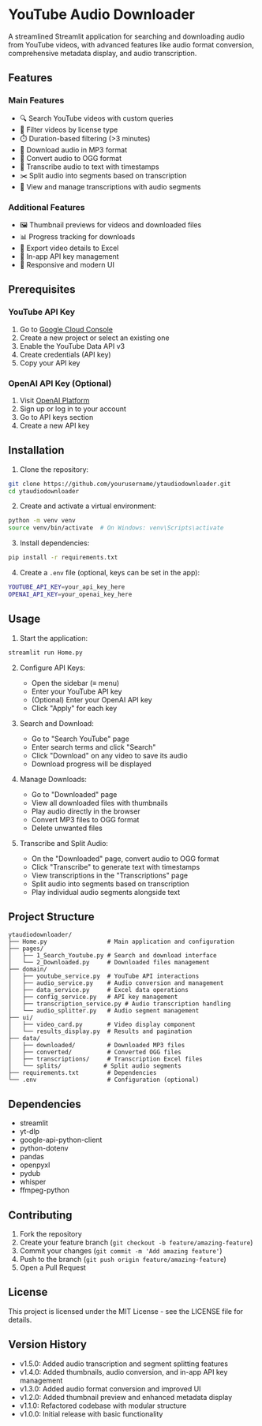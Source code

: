 # YouTube Audio Downloader

A streamlined Streamlit application for searching and downloading audio from YouTube videos, with advanced features like audio format conversion, comprehensive metadata display, and audio transcription.

## Features

### Main Features
- 🔍 Search YouTube videos with custom queries
- 📜 Filter videos by license type
- ⏱️ Duration-based filtering (>3 minutes)
- 🎵 Download audio in MP3 format
- 🔄 Convert audio to OGG format
- 🎯 Transcribe audio to text with timestamps
- ✂️ Split audio into segments based on transcription
- 📝 View and manage transcriptions with audio segments

### Additional Features
- 🖼️ Thumbnail previews for videos and downloaded files
- 📊 Progress tracking for downloads
- 📑 Export video details to Excel
- 🔑 In-app API key management
- 📱 Responsive and modern UI

## Prerequisites

### YouTube API Key
1. Go to [Google Cloud Console](https://console.cloud.google.com/)
2. Create a new project or select an existing one
3. Enable the YouTube Data API v3
4. Create credentials (API key)
5. Copy your API key

### OpenAI API Key (Optional)
1. Visit [OpenAI Platform](https://platform.openai.com/)
2. Sign up or log in to your account
3. Go to API keys section
4. Create a new API key

## Installation

1. Clone the repository:
```bash
git clone https://github.com/yourusername/ytaudiodownloader.git
cd ytaudiodownloader
```

2. Create and activate a virtual environment:
```bash
python -m venv venv
source venv/bin/activate  # On Windows: venv\Scripts\activate
```

3. Install dependencies:
```bash
pip install -r requirements.txt
```

4. Create a `.env` file (optional, keys can be set in the app):
```bash
YOUTUBE_API_KEY=your_api_key_here
OPENAI_API_KEY=your_openai_key_here
```

## Usage

1. Start the application:
```bash
streamlit run Home.py
```

2. Configure API Keys:
   - Open the sidebar (≡ menu)
   - Enter your YouTube API key
   - (Optional) Enter your OpenAI API key
   - Click "Apply" for each key

3. Search and Download:
   - Go to "Search YouTube" page
   - Enter search terms and click "Search"
   - Click "Download" on any video to save its audio
   - Download progress will be displayed

4. Manage Downloads:
   - Go to "Downloaded" page
   - View all downloaded files with thumbnails
   - Play audio directly in the browser
   - Convert MP3 files to OGG format
   - Delete unwanted files

5. Transcribe and Split Audio:
   - On the "Downloaded" page, convert audio to OGG format
   - Click "Transcribe" to generate text with timestamps
   - View transcriptions in the "Transcriptions" page
   - Split audio into segments based on transcription
   - Play individual audio segments alongside text

## Project Structure

```
ytaudiodownloader/
├── Home.py                 # Main application and configuration
├── pages/
│   ├── 1_Search_Youtube.py # Search and download interface
│   └── 2_Downloaded.py     # Downloaded files management
├── domain/
│   ├── youtube_service.py  # YouTube API interactions
│   ├── audio_service.py    # Audio conversion and management
│   ├── data_service.py     # Excel data operations
│   ├── config_service.py   # API key management
│   ├── transcription_service.py # Audio transcription handling
│   └── audio_splitter.py   # Audio segment management
├── ui/
│   ├── video_card.py       # Video display component
│   └── results_display.py  # Results and pagination
├── data/
│   ├── downloaded/         # Downloaded MP3 files
│   ├── converted/          # Converted OGG files
│   ├── transcriptions/     # Transcription Excel files
│   └── splits/            # Split audio segments
├── requirements.txt        # Dependencies
└── .env                    # Configuration (optional)
```

## Dependencies

- streamlit
- yt-dlp
- google-api-python-client
- python-dotenv
- pandas
- openpyxl
- pydub
- whisper
- ffmpeg-python

## Contributing

1. Fork the repository
2. Create your feature branch (`git checkout -b feature/amazing-feature`)
3. Commit your changes (`git commit -m 'Add amazing feature'`)
4. Push to the branch (`git push origin feature/amazing-feature`)
5. Open a Pull Request

## License

This project is licensed under the MIT License - see the LICENSE file for details.

## Version History

- v1.5.0: Added audio transcription and segment splitting features
- v1.4.0: Added thumbnails, audio conversion, and in-app API key management
- v1.3.0: Added audio format conversion and improved UI
- v1.2.0: Added thumbnail preview and enhanced metadata display
- v1.1.0: Refactored codebase with modular structure
- v1.0.0: Initial release with basic functionality
